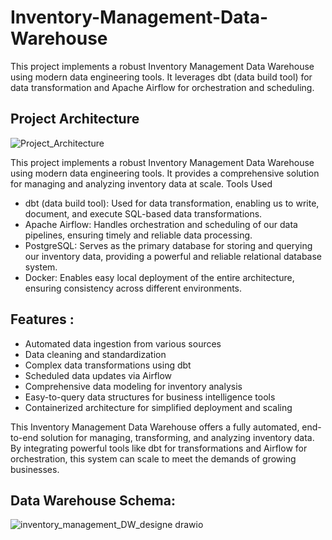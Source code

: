 # Inventory-Management-Data-Warehouse
This project implements a robust Inventory Management Data Warehouse using modern data engineering tools. It leverages dbt (data build tool) for data transformation and Apache Airflow for orchestration and scheduling.

## Project Architecture

![Project_Architecture](https://github.com/user-attachments/assets/84c9b985-fe41-4572-87c3-d3ce1fd03deb)


This project implements a robust Inventory Management Data Warehouse using modern data engineering tools. It provides a comprehensive solution for managing and analyzing inventory data at scale.
Tools Used

- dbt (data build tool): Used for data transformation, enabling us to write, document, and execute SQL-based data transformations.
- Apache Airflow: Handles orchestration and scheduling of our data pipelines, ensuring timely and reliable data processing.
- PostgreSQL: Serves as the primary database for storing and querying our inventory data, providing a powerful and reliable relational database system.
- Docker: Enables easy local deployment of the entire architecture, ensuring consistency across different environments.

## Features : 

- Automated data ingestion from various sources
- Data cleaning and standardization
- Complex data transformations using dbt
- Scheduled data updates via Airflow
- Comprehensive data modeling for inventory analysis
- Easy-to-query data structures for business intelligence tools
- Containerized architecture for simplified deployment and scaling

This Inventory Management Data Warehouse offers a fully automated, end-to-end solution for managing, transforming, and analyzing inventory data. By integrating powerful tools like dbt for transformations and Airflow for orchestration, this system can scale to meet the demands of growing businesses.

## Data Warehouse Schema: 

![inventory_management_DW_designe drawio](https://github.com/user-attachments/assets/0b603fa1-68bf-458c-8500-5df73bd4f9d6)

